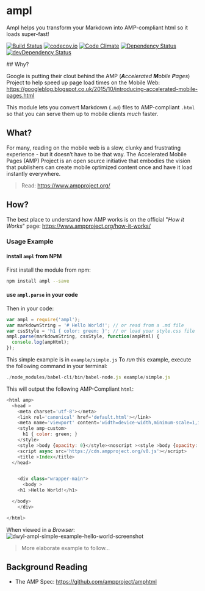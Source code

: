 # ampl

Ampl helps you transform your Markdown into AMP-compliant html so it loads super-fast!

[![Build Status](https://travis-ci.org/dwyl/ampl.svg?branch=master)](https://travis-ci.org/dwyl/ampl)
[![codecov.io](https://codecov.io/github/dwyl/ampl/coverage.svg?branch=master)](https://codecov.io/github/dwyl/ampl?branch=master)
[![Code Climate](https://codeclimate.com/github/dwyl/ampl/badges/gpa.svg)](https://codeclimate.com/github/dwyl/ampl)
[![Dependency Status](https://david-dm.org/dwyl/ampl.svg)](https://david-dm.org/dwyl/ampl)
[![devDependency Status](https://david-dm.org/dwyl/ampl/dev-status.svg)](https://david-dm.org/dwyl/ampl#info=devDependencies)

## Why?

Google is putting their clout behind the AMP
(_**A**ccelerated **M**obile **P**ages_) Project
to help speed up page load times on the Mobile Web:
https://googleblog.blogspot.co.uk/2015/10/introducing-accelerated-mobile-pages.html

This module lets you convert Markdown (`.md`) files to AMP-compliant `.html`
so that you can serve them up to mobile clients *much* faster.

## What?

For many, reading on the mobile web is a slow, clunky and frustrating experience - but it doesn’t have to be that way.
The Accelerated Mobile Pages (AMP) Project is an open source initiative that embodies the vision that publishers
can create mobile optimized content once and have it load instantly everywhere.

> Read: https://www.ampproject.org/

## How?

The best place to understand how AMP works is on
the official "*How it Works*" page:
https://www.ampproject.org/how-it-works/

### Usage Example

#### install `ampl` from NPM

First install the module from npm:

```sh
npm install ampl --save
```

#### use `ampl.parse` in your code

Then in your code:

```js
var ampl = require('ampl');
var markdownString = '# Hello World!'; // or read from a .md file
var cssStyle = 'h1 { color: green; }'; // or load your style.css file
ampl.parse(markdownString, cssStyle, function(ampHtml) {
  console.log(ampHtml);
});
```
This simple example is in `example/simple.js`
To *run* this example, execute the following command in your terminal:

```js
./node_modules/babel-cli/bin/babel-node.js example/simple.js
```
This will output the following AMP-Compliant `html`:
```js
<html amp>
  <head >
    <meta charset='utf-8'></meta>
    <link rel='canonical' href='default.html'></link>
    <meta name='viewport' content='width=device-width,minimum-scale=1,initial-scale=1'></meta>
    <style amp-custom>
      h1 { color: green; }
    </style>
    <style >body {opacity: 0}</style><noscript ><style >body {opacity: 1}</style></noscript>
    <script async src='https://cdn.ampproject.org/v0.js'></script>
    <title >Index</title>
  </head>


    <div class="wrapper-main">
      <body >
    <h1 >Hello World!</h1>

  </body>
    </div>

</html>
```
When viewed in a *Browser*:
![dwyl-ampl-simple-example-hello-world-screenshot](https://cloud.githubusercontent.com/assets/194400/12456755/1ff076fc-bf99-11e5-869a-339d134cb50f.png)

> More elaborate example to follow...

## Background Reading

+ The AMP Spec: https://github.com/ampproject/amphtml
